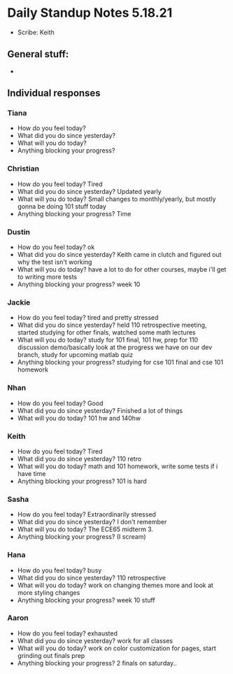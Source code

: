 # Daily Standup Notes 5.18.21
* Scribe: Keith

## General stuff:
* 

## Individual responses
### Tiana
* How do you feel today?
* What did you do since yesterday? 
* What will you do today? 
* Anything blocking your progress? 

### Christian
* How do you feel today? Tired
* What did you do since yesterday? Updated yearly
* What will you do today? Small changes to monthly/yearly, but mostly gonna be doing 101 stuff today
* Anything blocking your progress? Time

### Dustin
* How do you feel today? ok
* What did you do since yesterday? Keith came in clutch and figured out why the test isn't working
* What will you do today? have a lot to do for other courses, maybe i'll get to writing more tests
* Anything blocking your progress? week 10

### Jackie
* How do you feel today? tired and pretty stressed
* What did you do since yesterday? held 110 retrospective meeting, started studying for other finals, watched some math lectures
* What will you do today? study for 101 final, 101 hw, prep for 110 discussion demo/basically look at the progress we have on our dev branch, study for upcoming matlab quiz
* Anything blocking your progress? studying for cse 101 final and cse 101 homework

### Nhan
* How do you feel today? Good
* What did you do since yesterday? Finished a lot of things
* What will you do today? 101 hw and 140hw

### Keith
* How do you feel today? Tired
* What did you do since yesterday? 110 retro
* What will you do today? math and 101 homework, write some tests if i have time
* Anything blocking your progress? 101 is hard

### Sasha
* How do you feel today? Extraordinarily stressed
* What did you do since yesterday? I don't remember
* What will you do today? The ECE65 midterm 3.
* Anything blocking your progress? (I scream)

### Hana
* How do you feel today? busy
* What did you do since yesterday? 110 retrospective
* What will you do today? work on changing themes more and look at more styling changes
* Anything blocking your progress? week 10 stuff

### Aaron 
* How do you feel today? exhausted
* What did you do since yesterday? work for all classes
* What will you do today? work on color customization for pages, start grinding out finals prep
* Anything blocking your progress? 2 finals on saturday..
